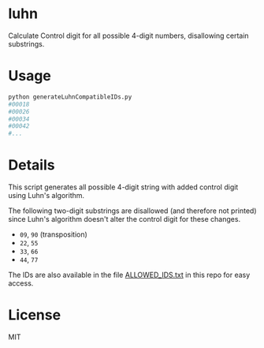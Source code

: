# luhn
Calculate Control digit for all possible 4-digit numbers, disallowing certain substrings.

# Usage

```bash
python generateLuhnCompatibleIDs.py
#00018
#00026
#00034
#00042
#...
```

# Details

This script generates all possible 4-digit string with added control digit using Luhn's algorithm. 

The following two-digit substrings are disallowed (and therefore not printed) since Luhn's algorithm doesn't alter the control digit for these changes. 

* `09`, `90` (transposition)
* `22`, `55`
* `33`, `66`
* `44`, `77`

The IDs are also available in the file [ALLOWED_IDS.txt]() in this repo for easy access.

# License

MIT

